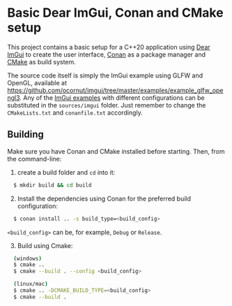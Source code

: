 # Basic Dear ImGui, Conan and CMake setup

This project contains a basic setup for a C++20 application using [Dear ImGui](https://github.com/ocornut/imgui) to create the user interface, [Conan](https://conan.io) as a package manager and [CMake](https://cmake.org/) as build system.

The source code itself is simply the ImGui example using GLFW and OpenGL, available at https://github.com/ocornut/imgui/tree/master/examples/example_glfw_opengl3.
Any of the [ImGui examples](https://github.com/ocornut/imgui/tree/master/examples) with different configurations can be substituted in the `sources/imgui` folder. Just remember to change the `CMakeLists.txt` and `conanfile.txt` accordingly.

## Building

Make sure you have Conan and CMake installed before starting. Then, from the command-line:

1. create a build folder and `cd` into it:
```bash
  $ mkdir build && cd build 
```

2. Install the dependencies using Conan for the preferred build configuration:
```bash
  $ conan install .. -s build_type=<build_config>
```
`<build_config>` can be, for example, `Debug` or `Release`.

3. Build using Cmake:
```bash
  (windows)
  $ cmake ..
  $ cmake --build . --config <build_config>

  (linux/mac)
  $ cmake .. -DCMAKE_BUILD_TYPE=<build_config>
  $ cmake --build .
```
